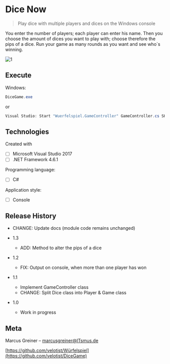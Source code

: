# Dice Now
> Play dice with multiple players and dices on the Windows console



You enter the number of players; each player can enter his name. Then you choose the amount of dices you want to play with; choose therefore the pips of a dice. Run your game as many rounds as you want and see who´s winning.

![1](Würfelspiel_Screenshot.jpg)



## Execute

Windows:

```csharp
DiceGame.exe
```

or

```csharp
Visual Studio: Start "Wuerfelspiel.GameController" GameController.cs SHIFT + F5
```



## Technologies

Created with

- [ ] Microsoft Visual Studio 2017
- [ ] .NET Framework 4.6.1

Programming language:

- [ ] C#

Application style:

- [ ] Console



## Release History

* CHANGE: Update docs (module code remains unchanged)

* 1.3
  
    * ADD: Method to alter the pips of a dice
* 1.2
  
    * FIX: Output on console, when more than one player has won
* 1.1
    * Implement GameController class
    * CHANGE: Split Dice class into Player & Game class 
* 1.0
  
    * Work in progress
    
      

## Meta

Marcus Greiner –  marcusgreiner@ITsmus.de

[https://github.com/velotist/Würfelspiel](https://github.com/velotist/DiceGame)

